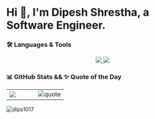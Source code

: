<h1 align="left">Hi 👋, I'm Dipesh Shrestha, a Software Engineer.</h1>



### 🛠️ Languages & Tools
<div>
<p align="center">
<a href="#">
    <img src="https://skillicons.dev/icons?i=go,ts,nodejs,express,postgres,mongodb,redis,bash" />
    <img src="https://skillicons.dev/icons?i=linux,arch,neovim,docker,postman,git" />
</a>
</p>



### 📊 GitHub Stats &&  ✨ Quote of the Day


<table width="100%">
  <tr>
    <td width="50%">
      <img src="https://github-readme-stats.vercel.app/api/top-langs?username=dips1017&show_icons=true&theme=tokyonight&locale=en&layout=compact&count_private=true&hide_border=true&bg_color=0d1117&hide=cmake,css,swift,dart,javascript,html,c++" />
    </td>
    <td width="50%">
      <img src="https://quotes-github-readme.vercel.app/api?type=vertical&theme=dark" alt="quote"/>
    </td>
  </tr>
</table>

<p align="left">
  <img src="https://komarev.com/ghpvc/?username=dips1017&label=Profile%20views&style=for-the-badge" alt="dips1017" />
</p>
